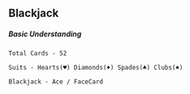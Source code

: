## Blackjack

##### Basic Understanding
```
Total Cards - 52

Suits - Hearts(♥) Diamonds(♦) Spades(♣) Clubs(♠)

Blackjack - Ace / FaceCard
```

